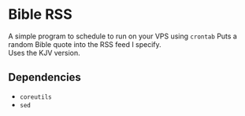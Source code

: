# Bible RSS
A simple program to schedule to run on your VPS using `crontab`
Puts a random Bible quote into the RSS feed I specify.\
Uses the KJV version.

## Dependencies
+ `coreutils`
+ `sed`
